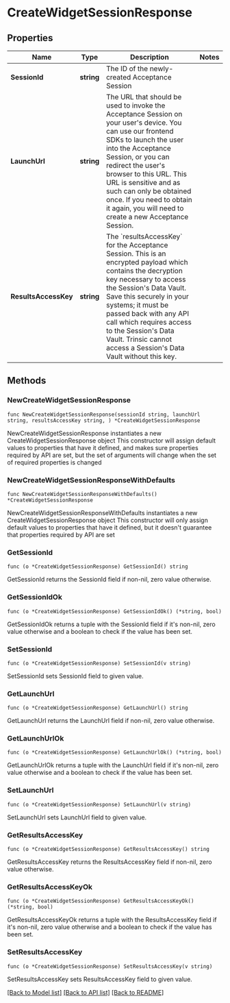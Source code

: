 # CreateWidgetSessionResponse

## Properties

Name | Type | Description | Notes
------------ | ------------- | ------------- | -------------
**SessionId** | **string** | The ID of the newly-created Acceptance Session | 
**LaunchUrl** | **string** | The URL that should be used to invoke the Acceptance Session on your user&#39;s device.              You can use our frontend SDKs to launch the user into the Acceptance Session, or you can redirect the user&#39;s browser to this URL.              This URL is sensitive and as such can only be obtained once. If you need to obtain it again, you will need to create a new Acceptance Session. | 
**ResultsAccessKey** | **string** | The &#x60;resultsAccessKey&#x60; for the Acceptance Session.              This is an encrypted payload which contains the decryption key necessary to access the Session&#39;s Data Vault.              Save this securely in your systems; it must be passed back with any API call which requires access to the Session&#39;s Data Vault.              Trinsic cannot access a Session&#39;s Data Vault without this key. | 

## Methods

### NewCreateWidgetSessionResponse

`func NewCreateWidgetSessionResponse(sessionId string, launchUrl string, resultsAccessKey string, ) *CreateWidgetSessionResponse`

NewCreateWidgetSessionResponse instantiates a new CreateWidgetSessionResponse object
This constructor will assign default values to properties that have it defined,
and makes sure properties required by API are set, but the set of arguments
will change when the set of required properties is changed

### NewCreateWidgetSessionResponseWithDefaults

`func NewCreateWidgetSessionResponseWithDefaults() *CreateWidgetSessionResponse`

NewCreateWidgetSessionResponseWithDefaults instantiates a new CreateWidgetSessionResponse object
This constructor will only assign default values to properties that have it defined,
but it doesn't guarantee that properties required by API are set

### GetSessionId

`func (o *CreateWidgetSessionResponse) GetSessionId() string`

GetSessionId returns the SessionId field if non-nil, zero value otherwise.

### GetSessionIdOk

`func (o *CreateWidgetSessionResponse) GetSessionIdOk() (*string, bool)`

GetSessionIdOk returns a tuple with the SessionId field if it's non-nil, zero value otherwise
and a boolean to check if the value has been set.

### SetSessionId

`func (o *CreateWidgetSessionResponse) SetSessionId(v string)`

SetSessionId sets SessionId field to given value.


### GetLaunchUrl

`func (o *CreateWidgetSessionResponse) GetLaunchUrl() string`

GetLaunchUrl returns the LaunchUrl field if non-nil, zero value otherwise.

### GetLaunchUrlOk

`func (o *CreateWidgetSessionResponse) GetLaunchUrlOk() (*string, bool)`

GetLaunchUrlOk returns a tuple with the LaunchUrl field if it's non-nil, zero value otherwise
and a boolean to check if the value has been set.

### SetLaunchUrl

`func (o *CreateWidgetSessionResponse) SetLaunchUrl(v string)`

SetLaunchUrl sets LaunchUrl field to given value.


### GetResultsAccessKey

`func (o *CreateWidgetSessionResponse) GetResultsAccessKey() string`

GetResultsAccessKey returns the ResultsAccessKey field if non-nil, zero value otherwise.

### GetResultsAccessKeyOk

`func (o *CreateWidgetSessionResponse) GetResultsAccessKeyOk() (*string, bool)`

GetResultsAccessKeyOk returns a tuple with the ResultsAccessKey field if it's non-nil, zero value otherwise
and a boolean to check if the value has been set.

### SetResultsAccessKey

`func (o *CreateWidgetSessionResponse) SetResultsAccessKey(v string)`

SetResultsAccessKey sets ResultsAccessKey field to given value.



[[Back to Model list]](../README.md#documentation-for-models) [[Back to API list]](../README.md#documentation-for-api-endpoints) [[Back to README]](../README.md)


